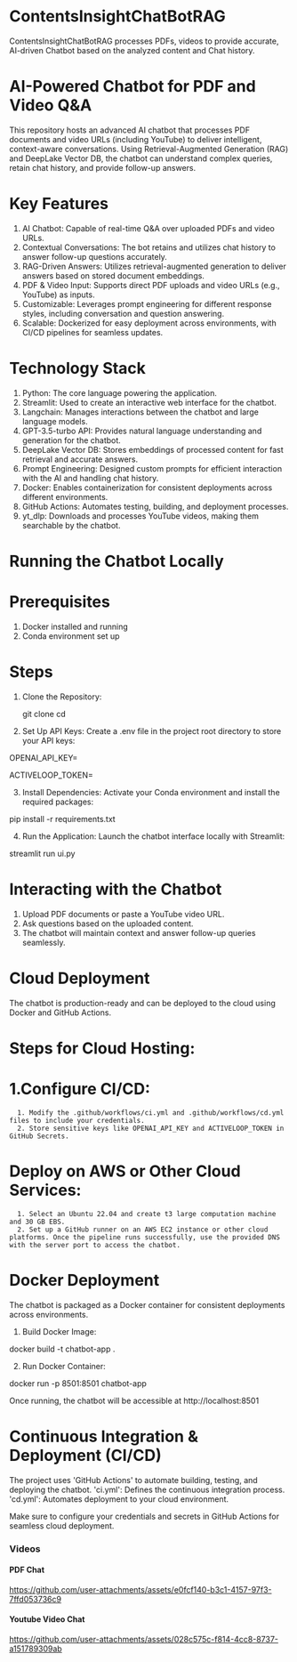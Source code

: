 # ContentsInsightChatBotRAG
ContentsInsightChatBotRAG processes PDFs, videos to provide accurate, AI-driven Chatbot based on the analyzed content and Chat history.

# AI-Powered Chatbot for PDF and Video Q&A

This repository hosts an advanced AI chatbot that processes PDF documents and video URLs (including YouTube) to deliver intelligent, context-aware conversations. Using Retrieval-Augmented Generation (RAG) and DeepLake Vector DB, the chatbot can understand complex queries, retain chat history, and provide follow-up answers.

# Key Features

1. AI Chatbot: Capable of real-time Q&A over uploaded PDFs and video URLs.
2. Contextual Conversations: The bot retains and utilizes chat history to answer follow-up questions accurately.
3. RAG-Driven Answers: Utilizes retrieval-augmented generation to deliver answers based on stored document embeddings.
4. PDF & Video Input: Supports direct PDF uploads and video URLs (e.g., YouTube) as inputs.
5. Customizable: Leverages prompt engineering for different response styles, including conversation and question answering.
6. Scalable: Dockerized for easy deployment across environments, with CI/CD pipelines for seamless updates.

# Technology Stack

1. Python: The core language powering the application.
2. Streamlit: Used to create an interactive web interface for the chatbot.
3. Langchain: Manages interactions between the chatbot and large language models.
4. GPT-3.5-turbo API: Provides natural language understanding and generation for the chatbot.
5. DeepLake Vector DB: Stores embeddings of processed content for fast retrieval and accurate answers.
6. Prompt Engineering: Designed custom prompts for efficient interaction with the AI and handling chat history.
7. Docker: Enables containerization for consistent deployments across different environments.
8. GitHub Actions: Automates testing, building, and deployment processes.
9. yt_dlp: Downloads and processes YouTube videos, making them searchable by the chatbot.

# Running the Chatbot Locally

# Prerequisites

1. Docker installed and running
2. Conda environment set up

# Steps
1. Clone the Repository:

    git clone <repository-url>
    cd <repository-folder>

2. Set Up API Keys: Create a .env file in the project root directory to store your API keys:

OPENAI_API_KEY=<your-openai-api-key>

ACTIVELOOP_TOKEN=<your-deeplake-api-key>

3. Install Dependencies: Activate your Conda environment and install the required packages:

pip install -r requirements.txt

4. Run the Application: Launch the chatbot interface locally with Streamlit:

streamlit run ui.py

# Interacting with the Chatbot

1. Upload PDF documents or paste a YouTube video URL.
2. Ask questions based on the uploaded content.
3. The chatbot will maintain context and answer follow-up queries seamlessly.

# Cloud Deployment

The chatbot is production-ready and can be deployed to the cloud using Docker and GitHub Actions.

# Steps for Cloud Hosting:

#   1.Configure CI/CD:

      1. Modify the .github/workflows/ci.yml and .github/workflows/cd.yml files to include your credentials.
      2. Store sensitive keys like OPENAI_API_KEY and ACTIVELOOP_TOKEN in GitHub Secrets.

# Deploy on AWS or Other Cloud Services:
      1. Select an Ubuntu 22.04 and create t3 large computation machine and 30 GB EBS.
      2. Set up a GitHub runner on an AWS EC2 instance or other cloud platforms. Once the pipeline runs successfully, use the provided DNS with the server port to access the chatbot.

# Docker Deployment

The chatbot is packaged as a Docker container for consistent deployments across environments.

1. Build Docker Image:

  docker build -t chatbot-app .

2. Run Docker Container:

  docker run -p 8501:8501 chatbot-app

Once running, the chatbot will be accessible at http://localhost:8501

# Continuous Integration & Deployment (CI/CD)

The project uses 'GitHub Actions' to automate building, testing, and deploying the chatbot.
  'ci.yml': Defines the continuous integration process.
  'cd.yml': Automates deployment to your cloud environment.

Make sure to configure your credentials and secrets in GitHub Actions for seamless cloud deployment.



### Videos

#### PDF Chat

https://github.com/user-attachments/assets/e0fcf140-b3c1-4157-97f3-7ffd053736c9

#### Youtube Video Chat

https://github.com/user-attachments/assets/028c575c-f814-4cc8-8737-a151789309ab


